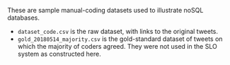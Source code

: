 These are sample manual-coding datasets used to illustrate noSQL databases.
- `dataset_code.csv` is the raw dataset, with links to the original tweets.
- `gold_20180514_majority.csv` is the gold-standard dataset of tweets on which the majority of coders agreed.
They were not used in the SLO system as constructed here.

